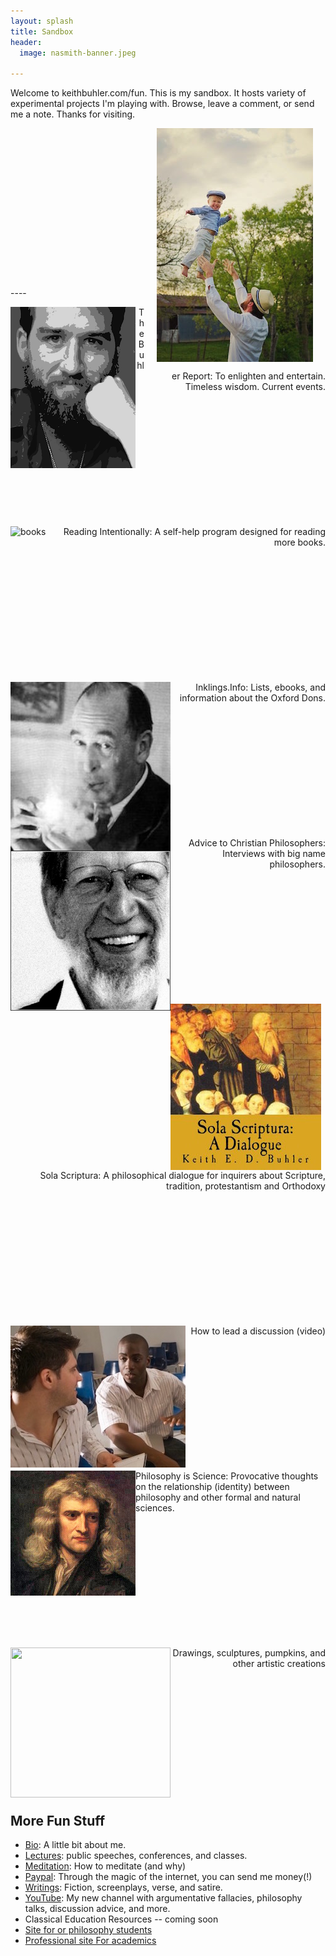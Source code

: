 ```yaml
---
layout: splash
title: Sandbox
header:
  image: nasmith-banner.jpeg

---
```



Welcome to keithbuhler.com/fun. This is my sandbox. It hosts variety of experimental projects I'm playing with. Browse, leave a comment, or send me a note. Thanks for visiting.

<img src="/images/midair-small.jpg" alt="Mid-air" align="right" hspace="20"> 

<br>
<br>
<br>
<br>
<br>
<br>
<br>
<br>
<br>
<br>
<br>
<br>
<br>
<br>
<br>
---- 

<p><a id="Buhler Report" target="_blank" href="http://www.keithbuhler.com/buhlerreport"> <img src="/images/keithbuhler-bw-small.png" align="left"> </a></p><p align="right"> The Buhler Report: To enlighten and entertain. Timeless wisdom. Current events.</p>

<br>
<br>
<br>
<br>
<br>
<br>
<br>
<br>
<br>
<br>
<br>


<p><a id="IRP" target="_blank" href="http://bit.ly/36BooksPerYear"> <img src="/images/fun-books.jpg" alt="books" align="left"> </a>  </p><p align="right">Reading Intentionally: A self-help program designed for reading more books. </p>


<br>
<br>
<br>
<br>
<br>
<br>
<br>
<br>
<br>
<br>
<br>


<p><a id="Inklings"  target="_blank" href="http://www.inklings.info"> <img src="/images/fun-lewis.jpg" align="left" width="256"> </a> </p><p align="right">Inklings.Info: Lists, ebooks, and information about the Oxford Dons. </p>


<br>
<br>
<br>
<br>
<br>
<br>
<br>
<br>
<br>
<br>
<br>


<p><a id="Advice" target="_blank" href="http://bit.ly/22o8m7j"> <img src="/images/alvin-plantinga.jpg" width="256" height="256" align="left"></a></p><p align="right">  Advice to Christian Philosophers: Interviews with big name philosophers.</p>


<br>
<br>
<br>
<br>
<br>
<br>
<br>
<br>
<br>
<br>
<br>



<p><a id="Sola Scriptura" target="_blank" href="http://bitly.com/ScriptureOrTradition"> <img src="/images/fun-sola.jpg" align="left"></a> </p><p align="right">Sola Scriptura: A philosophical dialogue for inquirers about Scripture, tradition, protestantism and Orthodoxy</p>


<br>
<br>
<br>
<br>
<br>
<br>
<br>
<br>
<br>
<br>
<br>


<p><a id="discussion" target="_blank" href="https://www.youtube.com/watch?v=yU9_t1sS6ws"> <img src="/images/fun-discussion.jpg" align="left">  </a></p><p align="right"> How to lead a discussion (video)</p>


<br>
<br>
<br>
<br>
<br>
<br>
<br>
<br>
<br>
<br>
<br>

<p><a id="science" target="_blank" href="http://www.philosophyisscience.com"> <img src="/images/newton.jpg" width="200" height="200" align="left">  </a></p><p> Philosophy is Science: Provocative thoughts on the relationship (identity) between philosophy and other formal and natural sciences.  </p>


<br>
<br>
<br>
<br>
<br>
<br>
<br>
<br>
<br>
<br>
<br>


<p><a id="art" target="_blank" href="http://www.keithbuhler.com/art"> <img src="http://keithbuhler.com/images/fun-wither-small.jpg" width="256" height="240" align="left">  </a></p><p align="right"> Drawings, sculptures,  pumpkins, and other artistic creations  </p>


<br>
<br>
<br>
<br>
<br>
<br>
<br>
<br>
<br>
<br>
<br>


## More Fun Stuff 

* [Bio](/bio): A little bit about me.
* [Lectures](/speaking): public speeches, conferences, and classes.
* [Meditation](/meditation): How to meditate (and why)
* [Paypal](https://www.paypal.me/keithbuhler): Through the magic of the internet, you can send me money(!) 
* [Writings](/writings): Fiction, screenplays, verse, and satire. 
* [YouTube](https://www.youtube.com/channel/UCDxfeT2v6-kFM12T7zD-K9Q): My new channel with argumentative fallacies, philosophy talks, discussion advice, and more.
* Classical Education Resources -- coming soon
* [Site for or philosophy students](/philosophy)
* [Professional site For academics](/)